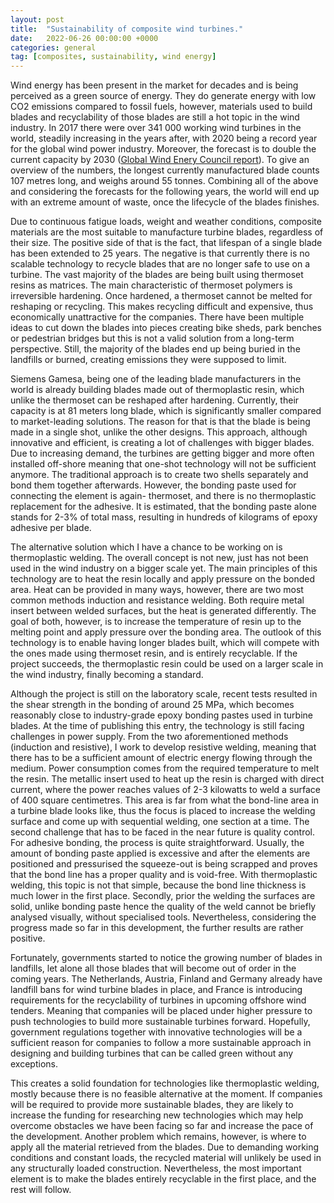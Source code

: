 ```yaml
---
layout: post
title:  "Sustainability of composite wind turbines."
date:   2022-06-26 00:00:00 +0000
categories: general
tag: [composites, sustainability, wind energy]
---
```

Wind energy has been present in the market for decades and is being perceived as a green source of energy. 
They do generate energy with low CO2 emissions compared to fossil fuels, however, materials used to build blades and recyclability 
of those blades are still a hot topic in the wind industry. In 2017 there were over 341 000 working wind turbines in the world, 
steadily increasing in the years after, with 2020 being a record year for the global wind power industry. Moreover, the forecast
is to double the current capacity by 2030 (<a href="https://gwec.net/global-wind-report-2022/" target="_blank" rel="noopener">Global Wind Enery Council report</a>). 
To give an overview of the numbers, the longest currently manufactured blade counts 107 metres long, and weighs around 55 tonnes. 
Combining all of the above and considering the forecasts for the following years, the world will end up with an extreme amount of waste, 
once the lifecycle of the blades finishes.

Due to continuous fatigue loads, weight and weather conditions, 
composite materials are the most suitable to manufacture turbine blades, regardless of their size. 
The positive side of that is the fact, that lifespan of a single blade has been extended to 25 years. 
The negative is that currently there is no scalable technology to recycle blades that are no longer safe to use on a turbine. 
The vast majority of the blades are being built using thermoset resins as matrices. 
The main characteristic of thermoset polymers is irreversible hardening. 
Once hardened, a thermoset cannot be melted for reshaping or recycling. This makes recycling difficult and expensive, 
thus economically unattractive for the companies. There have been multiple ideas to cut down the blades into 
pieces creating bike sheds, park benches or pedestrian bridges but this is not a valid solution from a long-term perspective. 
Still, the majority of the blades end up being buried in the landfills or burned, creating emissions they were supposed to limit. 

Siemens Gamesa, being one of the leading blade manufacturers in the world is already building blades made out of thermoplastic resin, 
which unlike the thermoset can be reshaped after hardening. Currently, their capacity is at 81 meters long blade, 
which is significantly smaller compared to market-leading solutions. The reason for that is that the blade is being 
made in a single shot, unlike the other designs. This approach, although innovative and efficient, is creating a lot of 
challenges with bigger blades. Due to increasing demand, the turbines are getting bigger and more often installed off-shore 
meaning that one-shot technology will not be sufficient anymore.
The traditional approach is to create two shells separately and bond them together afterwards.
However, the bonding paste used for connecting the element is again- thermoset, and there is no thermoplastic replacement 
for the adhesive. It is estimated, that the bonding paste alone stands for 2-3% of total mass, resulting in hundreds of kilograms 
of epoxy adhesive per blade. 

The alternative solution which I have a chance to be working on is thermoplastic welding. 
The overall concept is not new, just has not been used in the wind industry on a bigger scale yet. 
The main principles of this technology are to heat the resin locally and apply pressure on the bonded area. 
Heat can be provided in many ways, however, there are two most common methods induction and resistance welding. 
Both require metal insert between welded surfaces, but the heat is generated differently. The goal of both, however, 
is to increase the temperature of resin up to the melting point and apply pressure over the bonding area.
The outlook of this technology is to enable having longer blades built, which will compete with the ones made using 
thermoset resin, and is entirely recyclable. If the project succeeds, the thermoplastic resin could be used on a larger 
scale in the wind industry, finally becoming a standard.

Although the project is still on the laboratory scale, recent tests resulted in the shear strength in the bonding of 
around 25 MPa, which becomes reasonably close to industry-grade epoxy bonding pastes used in turbine blades.
At the time of publishing this entry, the technology is still facing challenges in power supply. From the two 
aforementioned methods (induction and resistive), I work to develop resistive welding, meaning that there has 
to be a sufficient amount of electric energy flowing through the medium. Power consumption comes from the required 
temperature to melt the resin. The metallic insert used to heat up the resin is charged with direct current, where the power 
reaches values of 2-3 kilowatts to weld a surface of 400 square centimetres. 
This area is far from what the bond-line area in a turbine blade looks like, thus the focus is placed to increase the 
welding surface and come up with sequential welding, one section at a time. 
The second challenge that has to be faced in the near future is quality control. 
For adhesive bonding, the process is quite straightforward. Usually, the amount of bonding paste applied is 
excessive and after the elements are positioned and pressurised the squeeze-out is being scrapped and proves that 
the bond line has a proper quality and is void-free. With thermoplastic welding, this topic is not that simple, 
because the bond line thickness is much lower in the first place. Secondly, prior the welding the surfaces are solid, 
unlike bonding paste hence the quality of the weld cannot be briefly analysed visually, without specialised tools. 
Nevertheless, considering the progress made so far in this development, the further results are rather positive.

Fortunately, governments started to notice the growing number of blades in landfills,
let alone all those blades that will become out of order in the coming years. 
The Netherlands, Austria, Finland and Germany already have landfill bans for wind turbine blades in place, 
and France is introducing requirements for the recyclability of turbines in upcoming offshore wind tenders. 
Meaning that companies will be placed under higher pressure to push technologies to build more sustainable turbines forward. 
Hopefully, government regulations together with innovative technologies will be a sufficient reason for 
companies to follow a more sustainable approach in designing and building turbines that can be called green without any exceptions. 

This creates a solid foundation for technologies like thermoplastic welding, mostly because there is 
no feasible alternative at the moment. If companies will be required to provide more sustainable blades, 
they are likely to increase the funding for researching new technologies which may help overcome obstacles 
we have been facing so far and increase the pace of the development. Another problem which remains, however, 
is where to apply all the material retrieved from the blades. Due to demanding working conditions and constant loads, 
the recycled material will unlikely be used in any structurally loaded construction. Nevertheless, the most important 
element is to make the blades entirely recyclable in the first place, and the rest will follow.
